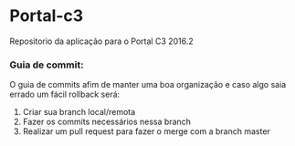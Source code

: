 # Portal-c3

Repositorio da aplicação para o Portal C3 2016.2

### Guia de commit:

O guia de commits afim de manter uma boa organização e caso algo saia errado um fácil rollback será:

1. Criar sua branch local/remota
2. Fazer os commits necessários nessa branch
3. Realizar um pull request para fazer o merge com a branch master
